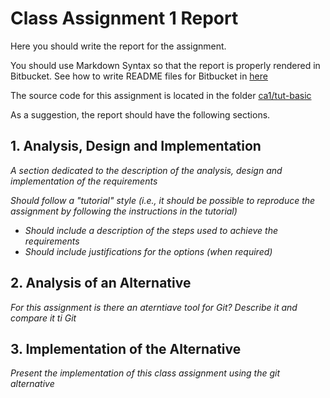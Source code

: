 # Class Assignment 1 Report

Here you should write the report for the assignment.

You should use Markdown Syntax so that the report is properly rendered in Bitbucket. See how to write README files for Bitbucket in [here](https://confluence.atlassian.com/bitbucket/readme-content-221449772.html)

The source code for this assignment is located in the folder [ca1/tut-basic](https://bitbucket.org/atb/devops-19-20-rep-template/src/master/ca1/tut-basic)

As a suggestion, the report should have the following sections.

## 1. Analysis, Design and Implementation

*A section dedicated to the description of the analysis, design and implementation of the requirements*

*Should follow a "tutorial" style (i.e., it should be possible to reproduce the assignment by following the instructions in the tutorial)*

* *Should include a description of the steps used to achieve the requirements*
* *Should include justifications for the options (when required)*

## 2. Analysis of an Alternative

*For this assignment is there an aterntiave tool for Git? Describe it and compare it ti Git*

## 3. Implementation of the Alternative

*Present the implementation of this class assignment using the git alternative*
